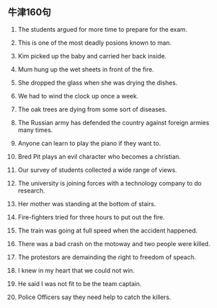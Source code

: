 
## 牛津160句
1. The students argued for more time to prepare for the exam.
2. This is one of the most deadly posions known to man.
3. Kim picked up the baby and carried her back inside.
4. Mum hung up the wet sheets in front of the fire.
5. She dropped the glass when she was drying the dishes.
6. We had to wind the clock up once a week.
7. The oak trees are dying from some sort of diseases.
8. The Russian army has defended the country against foreign armies many times.
9. Anyone can learn to play the piano if they want to.
10. Bred Pit plays an evil character who becomes a christian.

11. Our survey of students collected a wide range of views.
12. The university is joining forces with a technology company to do research.
13. Her mother was standing at the bottom of stairs.
14. Fire-fighters tried for three hours to put out the fire.
15. The train was going at full speed when the accident happened.
16. There was a bad crash on the motoway and two people were killed.
17. The protestors are demainding the right to freedom of speach.
18. I knew in my heart that we could not win.
19. He said I was not fit to be the team captain.
20. Police Officers say they need help to catch the killers.
